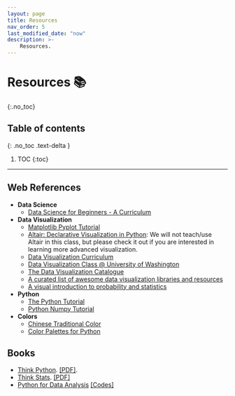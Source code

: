 ```yaml
---
layout: page
title: Resources
nav_order: 5
last_modified_date: "now"
description: >-
    Resources.
---
```


# Resources 📚
{:.no_toc}

## Table of contents
{: .no_toc .text-delta }

1. TOC
{:toc}

---

## Web References

- **Data Science**
  - [Data Science for Beginners - A Curriculum](https://github.com/microsoft/Data-Science-For-Beginners)
- **Data Visualization**
  - [Matplotlib Pyplot Tutorial](https://matplotlib.org/2.0.2/users/pyplot_tutorial.html)
  - [Altair: Declarative Visualization in Python](https://altair-viz.github.io/): We will not teach/use Altair in this class,
    but please check it out if you are interested in learning more advanced visualization.
  - [Data Visualization Curriculum](https://uwdata.github.io/visualization-curriculum/intro.html)
  - [Data Visualization Class @ University of Washington](https://courses.cs.washington.edu/courses/cse512/19sp/)
  - [The Data Visualization Catalogue](https://datavizcatalogue.com/index.html)
  - [A curated list of awesome data visualization libraries and resources](https://github.com/fasouto/awesome-dataviz)
  - [A visual introduction to probability and statistics](https://seeing-theory.brown.edu/)
- **Python**
  - [The Python Tutorial](https://docs.python.org/3.5/tutorial/)
  - [Python Numpy Tutorial](https://cs231n.github.io/python-numpy-tutorial/) 
- **Colors**
  - [Chinese Traditional Color](https://github.com/zerosoul/chinese-colors)
  - [Color Palettes for Python](https://github.com/jiffyclub/palettable)

## Books

- [Think Python](https://www.greenteapress.com/thinkpython2/html/index.html). [[PDF]](https://greenteapress.com/thinkpython2/thinkpython2.pdf).
- [Think Stats](https://greenteapress.com/thinkstats2/html/index.html). [[PDF]](https://greenteapress.com/thinkstats2/thinkstats2.pdf)
- [Python for Data Analysis](https://www.oreilly.com/library/view/python-for-data/9781449323592/) [[Codes]](https://github.com/wesm/pydata-book)
